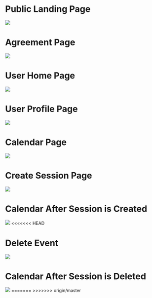 # Public Landing Page
<img class="ui medium right floated rounded image" src="doc/PublicLandingPage.png">

# Agreement Page
<img class="ui medium right floated rounded image" src="doc/UserAgreement.png">

# User Home Page
<img class="ui medium right floated rounded image" src="doc/UserHomePage.png">

# User Profile Page
<img class="ui medium right floated rounded image" src="doc/UserProfilePage.png">

# Calendar Page
<img class="ui medium right floated rounded image" src="doc/Calendar.png">

# Create Session Page
<img class="ui medium right floated rounded image" src="doc/CreateSession.png">

# Calendar After Session is Created
<img class="ui medium right floated rounded image" src="doc/CalendarAfter.png">
<<<<<<< HEAD

# Delete Event
<img class="ui medium right floated rounded image" src="doc/DeleteEvent.png">

# Calendar After Session is Deleted
<img class="ui medium right floated rounded image" src="doc/CalendarAfterDelete.png">
=======
>>>>>>> origin/master
